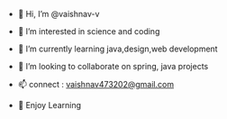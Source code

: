 - 👋 Hi, I’m @vaishnav-v
- 👀 I’m interested in science and coding
- 🌱 I’m currently learning java,design,web development
- 💞️ I’m looking to collaborate on spring, java projects
- 📫 connect : vaishnav473202@gmail.com

- 👀 Enjoy Learning


